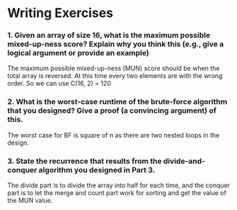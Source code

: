 # Writing Exercises

### 1. Given an array of size 16, what is the maximum possible mixed-up-ness score? Explain why you think this (e.g., give a logical argument or provide an example)

The maximum possible mixed-up-ness (MUN) score should be when the total array is reversed. At this time every two elements are with the wrong order. So we can use C(16, 2) = 120

### 2. What is the worst-case runtime of the brute-force algorithm that you designed? Give a proof (a convincing argument) of this.

The worst case for BF is square of n as there are two nested loops in the design.

### 3. State the recurrence that results from the divide-and-conquer algorithm you designed in Part 3.
The divide part is to divide the array into half for each time, and the conquer part is to let the merge and count part work for sorting and get the value of the MUN value.
